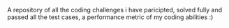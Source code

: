 A repository of all the coding challenges i have paricipted, solved fully and passed all the test cases, a performance metric of my coding abilities :)